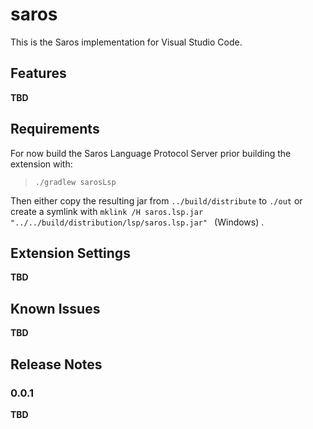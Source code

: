 # saros

This is the Saros implementation for Visual Studio Code.

## Features

**TBD**

## Requirements

For now build the Saros Language Protocol Server prior building the extension with:

> `./gradlew sarosLsp`

Then either copy the resulting jar from `../build/distribute` to `./out` or create a symlink with `mklink /H saros.lsp.jar "../../build/distribution/lsp/saros.lsp.jar" ` (Windows) .

## Extension Settings

**TBD**

## Known Issues

**TBD**

## Release Notes

### 0.0.1

**TBD**